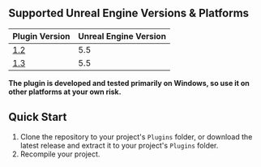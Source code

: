 ﻿## Supported Unreal Engine Versions & Platforms

| Plugin Version                                                     | Unreal Engine Version |
|--------------------------------------------------------------------|-----------------------|
| [1.2](https://github.com/Anaylan/GASP-Refactored/releases/tag/1.2) | 5.5                   |
| [1.3](https://github.com/Anaylan/GASP-Refactored/releases/tag/1.3) | 5.5                   |

**The plugin is developed and tested primarily on Windows, so use it on other platforms at your own risk.**

## Quick Start

1. Clone the repository to your project's `Plugins` folder, or download the latest release and extract it to your
   project's `Plugins` folder.
2. Recompile your project.

